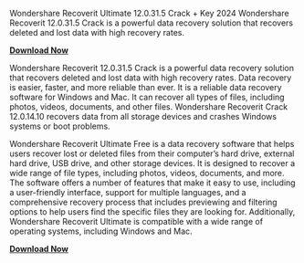 Wondershare Recoverit Ultimate 12.0.31.5 Crack + Key 2024
Wondershare Recoverit 12.0.31.5 Crack is a powerful data recovery solution that recovers deleted and lost data with high recovery rates.

[**Download Now**
](https://serialsofts.com/wondershare-recoverit-key-full/)

Wondershare Recoverit 12.0.31.5 Crack is a powerful data recovery solution that recovers deleted and lost data with high recovery rates. Data recovery is easier, faster, and more reliable than ever. It is a reliable data recovery software for Windows and Mac. It can recover all types of files, including photos, videos, documents, and other files. Wondershare Recoverit Crack 12.0.14.10 recovers data from all storage devices and crashes Windows systems or boot problems.

Wondershare Recoverit Ultimate Free is a data recovery software that helps users recover lost or deleted files from their computer’s hard drive, external hard drive, USB drive, and other storage devices. It is designed to recover a wide range of file types, including photos, videos, documents, and more. The software offers a number of features that make it easy to use, including a user-friendly interface, support for multiple languages, and a comprehensive recovery process that includes previewing and filtering options to help users find the specific files they are looking for. Additionally, Wondershare Recoverit Ultimate is compatible with a wide range of operating systems, including Windows and Mac.

**[Download Now](https://serialsofts.com/wondershare-recoverit-key-full/)**

